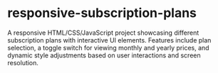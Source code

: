 # responsive-subscription-plans
A responsive HTML/CSS/JavaScript project showcasing different subscription plans with interactive UI elements. Features include plan selection, a toggle switch for viewing monthly and yearly prices, and dynamic style adjustments based on user interactions and screen resolution.
